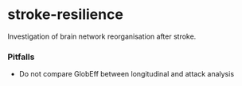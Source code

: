 # stroke-resilience
Investigation of brain network reorganisation after stroke.


### Pitfalls
- Do not compare GlobEff between longitudinal and attack analysis